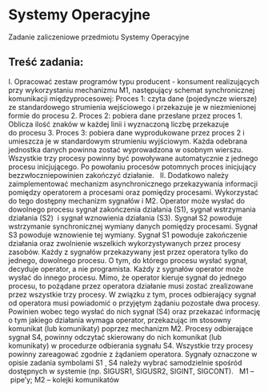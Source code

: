 Systemy Operacyjne
=================

Zadanie zaliczeniowe przedmiotu Systemy Operacyjne

## Treść zadania:
I. Opracować zestaw programów typu producent - konsument realizujących przy wykorzystaniu mechanizmu M1, następujący schemat synchronicznej komunikacji międzyprocesowej:
Proces 1: czyta dane (pojedyncze wiersze) ze standardowego strumienia wejściowego i przekazuje je w niezmienionej formie do procesu 2.
Proces 2: pobiera dane przesłane przez proces 1. Oblicza ilość znaków w każdej linii i wyznaczoną liczbę przekazuje do procesu 3.
Proces 3: pobiera dane wyprodukowane przez proces 2 i umieszcza je w standardowym strumieniu wyjściowym. Każda odebrana jednostka danych powinna zostać wyprowadzona w osobnym wierszu.
Wszystkie trzy procesy powinny być powoływane automatycznie z jednego procesu inicjującego. Po powołaniu procesów potomnych proces inicjujący bezzwłoczniepowinien zakończyć działanie.
 
II. Dodatkowo należy zaimplementować mechanizm asynchronicznego przekazywania informacji pomiędzy operatorem a procesami oraz pomiędzy procesami. Wykorzystać do tego dostępny mechanizm sygnałów i M2.
Operator może wysłać do dowolnego procesu sygnał zakończenia działania (S1), sygnał wstrzymania działania (S2) 
i sygnał wznowienia działania (S3). Sygnał S2 powoduje wstrzymanie synchronicznej wymiany danych pomiędzy procesami. Sygnał S3 powoduje wznowienie tej wymiany. Sygnał S1 powoduje zakończenie działania oraz zwolnienie wszelkich wykorzystywanych przez procesy zasobów.
Każdy z sygnałów przekazywany jest przez operatora tylko do jednego, dowolnego procesu. O tym, do którego procesu wysłać sygnał, decyduje operator, a nie programista. Każdy z sygnałów operator może wysłać do innego procesu. Mimo, że operator kieruje sygnał do jednego procesu, to pożądane przez operatora działanie musi zostać zrealizowane przez wszystkie trzy procesy. W związku z tym, proces odbierający sygnał od operatora musi powiadomić o przyjętym żądaniu pozostałe dwa procesy. Powinien wobec tego wysłać do nich sygnał (S4) oraz przekazać informację o tym jakiego działania wymaga operator, przekazując im stosowny komunikat (lub komunikaty) poprzez mechanizm M2. Procesy odbierające sygnał S4, powinny odczytać skierowany do nich komunikat (lub komunikaty) w procedurze odbierania sygnału S4. Wszystkie trzy procesy powinny zareagować zgodnie z żądaniem operatora.
Sygnały oznaczone w opisie zadania symbolami S1 ¸ S4 należy wybrać samodzielnie spośród dostępnych w systemie
(np. SIGUSR1, SIGUSR2, SIGINT, SIGCONT).
 
M1 – pipe’y;
M2 – kolejki komunikatów
